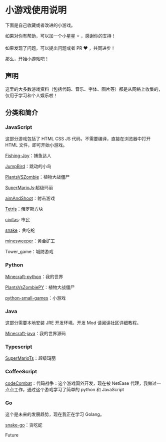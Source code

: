 # 小游戏使用说明

下面是自己收藏或者改进的小游戏。

如果对你有帮助，可以加一个小星星 :star: ，感谢你的支持！

如果发现了问题，可以提出问题或者 PR :heart: ，共同进步！

那么，开始小游戏吧！

## 声明

这里的大多数游戏资料（包括代码、音乐、字体、图片等）都是从网络上收集的，仅用于学习和个人娱乐啦！

## 分类和简介

### JavaScript

这部分游戏包括了 HTML CSS JS 代码，不需要编译，直接在浏览器中打开 HTML 文件，即可开始小游戏。

[Fishing-Joy](https://github.com/Michael18811380328/game/tree/master/Fishing-Joy)：捕鱼达人

[JumpBird](https://github.com/Michael18811380328/game/tree/master/JumpBird)：跳动的小鸟

[PlantsVSZombie](https://github.com/Michael18811380328/game/tree/master/PlantsVSZombie)：植物大战僵尸

[SuperMarioJs](https://github.com/Michael18811380328/game/tree/master/SuperMarioJs):超级玛丽

[aimAndShoot](https://github.com/Michael18811380328/game/tree/master/aimAndShoot)：射击游戏

[Tetris](https://github.com/Michael18811380328/game/tree/master/Tetris)：俄罗斯方块

[civitas](https://github.com/Michael18811380328/game/tree/master/civitas): 市民

[snake](https://github.com/Michael18811380328/game/tree/master/snake)：贪吃蛇

[minesweeper](https://github.com/Michael18811380328/game/tree/master/minesweeper)：黄金矿工

Tower_game：城防游戏

### Python

[Minecraft-python](https://github.com/Michael18811380328/game/tree/master/Minecraft-python)：我的世界

[PlantsVsZombiePY](https://github.com/Michael18811380328/game/tree/master/PlantsVsZombiePY)：植物大战僵尸

[python-small-games](https://github.com/Michael18811380328/game/tree/master/python-small-games)：小游戏

### Java

这部分需要本地安装 JRE 开发环境。开发 Mod 请阅读社区详细教程。

[Minecraft-java](https://github.com/Michael18811380328/game/tree/master/Minecraft-java)：我的世界源码

### Typescript

[SuperMarioTs](https://github.com/Michael18811380328/game/tree/master/SuperMarioTs)：超级玛丽

### CoffeeScript

[codeCombat](https://github.com/codecombat/codecombat)：代码战争：这个游戏国外开发，现在被 NetEase 代理，我做过一点点工作，通过这个游戏学习了简单的 python 和 JavaScript

### Go

这个是未来的发展趋势，现在我正在学习 Golang。

[snake-go](https://github.com/Michael18811380328/game/tree/master/snake-go)：贪吃蛇

Future

[](https://github.com/Michael18811380328/game/tree/master/)


